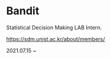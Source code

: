 # Bandit

Statistical Decision Making LAB Intern.

https://sdm.unist.ac.kr/about/members/

2021.07.15 ~
